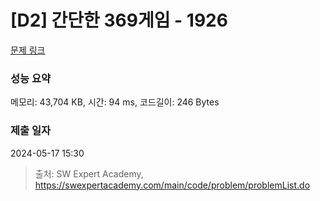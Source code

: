 # [D2] 간단한 369게임 - 1926 

[문제 링크](https://swexpertacademy.com/main/code/problem/problemDetail.do?contestProbId=AV5PTeo6AHUDFAUq) 

### 성능 요약

메모리: 43,704 KB, 시간: 94 ms, 코드길이: 246 Bytes

### 제출 일자

2024-05-17 15:30



> 출처: SW Expert Academy, https://swexpertacademy.com/main/code/problem/problemList.do